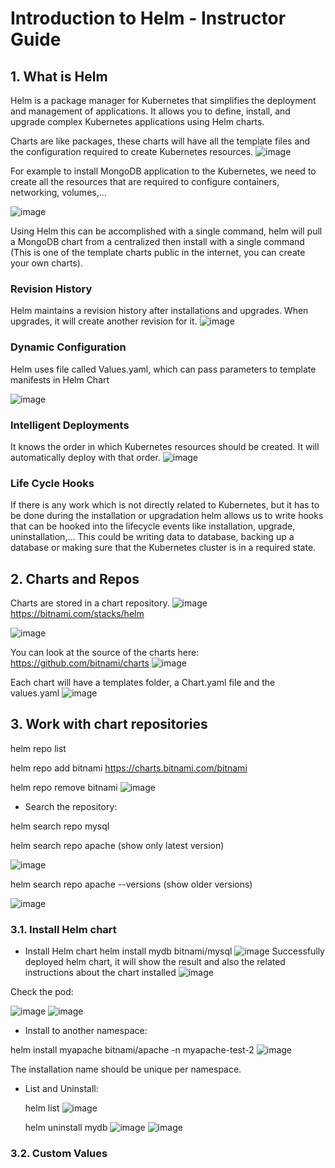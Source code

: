 # Introduction to Helm - Instructor Guide

## 1. What is Helm
Helm is a package manager for Kubernetes that simplifies the deployment and management of applications. It allows you to define, install, and upgrade complex Kubernetes applications using Helm charts.

Charts are like packages, these charts will have all the template files and the configuration required to create Kubernetes resources.
![image](https://github.com/user-attachments/assets/42066b2b-fae0-4994-b800-8b13bffcb45d)

For example to install MongoDB application to the Kubernetes, we need to create all the resources that are required to configure containers, networking, volumes,...

 ![image](https://github.com/user-attachments/assets/de5e16f2-eb14-4fea-a3c4-4a0e7ae0da63)

Using Helm this can be accomplished with a single command, helm will pull a MongoDB chart from a centralized then install with a single command (This is one of the template charts public in the internet, you can create your own charts).

### Revision History
Helm maintains a revision history after installations and upgrades.
When upgrades, it will create another revision for it.
![image](https://github.com/user-attachments/assets/19b6aef8-059d-4ac9-8e3a-273e9debf1bd)

### Dynamic Configuration
Helm uses file called Values.yaml,  which can pass parameters to template manifests in Helm Chart

![image](https://github.com/user-attachments/assets/e4ac3384-4d93-4ea1-a58b-d6f3e0a9b55c)

### Intelligent Deployments
It knows the order in which Kubernetes resources should be created. It will automatically deploy with that order.
![image](https://github.com/user-attachments/assets/5df24831-1be0-47e1-9e0d-27b5aab817da)

### Life Cycle Hooks
If there is any work which is not directly related to Kubernetes, but it has to be done during the installation or upgradation helm allows us to write hooks that can be hooked into the lifecycle events like installation, upgrade, uninstallation,... This could be writing data to database, backing up a database or making sure that the Kubernetes cluster is in a required state.

## 2. Charts and Repos
Charts are stored in a chart repository.
![image](https://github.com/user-attachments/assets/b054c033-37c6-4fc9-aff4-6fe711e552a5)
                                  https://bitnami.com/stacks/helm
                                  
![image](https://github.com/user-attachments/assets/9622ebb7-b5b2-49e3-9a16-e91209154074)

You can look at the source of the charts here: https://github.com/bitnami/charts
![image](https://github.com/user-attachments/assets/d45627f1-3a31-423d-986e-2a8869fcc390)

Each chart will have a templates folder, a Chart.yaml file and the values.yaml
![image](https://github.com/user-attachments/assets/609fa330-fdf0-4bae-be49-2eb8db60d096)

## 3. Work with chart repositories
helm repo list

helm repo add bitnami https://charts.bitnami.com/bitnami

helm repo remove bitnami
![image](https://github.com/user-attachments/assets/40cddfea-e79a-4849-b002-b5cb44112983)


- Search the repository:

helm search repo mysql

helm search repo apache (show only latest version)

![image](https://github.com/user-attachments/assets/e7d4b2e9-f7b5-467e-af19-1449003db107)

helm search repo apache --versions (show older versions)

![image](https://github.com/user-attachments/assets/571ea5dd-6407-429a-aee5-50aa44080fda)

### 3.1. Install Helm chart
- Install Helm chart
helm install mydb bitnami/mysql
![image](https://github.com/user-attachments/assets/90581501-c8a4-4b7a-a422-6dcdd37f9fe9)
Successfully deployed helm chart, it will show the result and also the related instructions about the chart installed
![image](https://github.com/user-attachments/assets/30af28ff-cf1c-41f7-b7a7-90dfdfc7da2e)

Check the pod:

![image](https://github.com/user-attachments/assets/c4ebe947-a603-4bb6-83c4-2e59d6bbf16e)
![image](https://github.com/user-attachments/assets/63746bc8-2745-46a0-b029-b248218f163f)


- Install to another namespace:

helm install myapache bitnami/apache -n myapache-test-2
![image](https://github.com/user-attachments/assets/2237de4d-cd4f-46fa-86ac-488647a2f68f)

The installation name should be unique per namespace.


- List and Uninstall:

  helm list
![image](https://github.com/user-attachments/assets/b4482fe7-ada3-455a-865e-49d7bebb47c7)

  helm uninstall mydb
![image](https://github.com/user-attachments/assets/a74d6a7d-d954-4ffe-94fd-75d6502b2c86)
![image](https://github.com/user-attachments/assets/b254a483-fa75-485c-914a-6c95806403d8)


### 3.2. Custom Values




